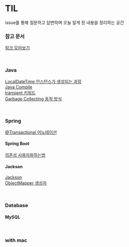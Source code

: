# TIL

issue를 통해 질문하고 답변하며 오늘 알게 된 내용을 정리하는 공간

### 참고 문서
[링크 모아보기](common/ref.md)

<br>

### Java

[LocalDateTime 인스턴스가 생성되는 과정](java/LocalDateTime_Creator.md) <br>
[Java Compile](java/java_compile.md) <br>
[transient 키워드](java/transient.md) <br>
[Garbage Collecting 동작 방식](java/garbage_collector.md) 

<br>

### Spring 

[@Transactional 어노테이션](spring/Transactional.md)

#### Spring Boot
[의존성 사용자화하는법](spring/boot/springboot_dependency.md)

#### Jackson
[Jackson](spring/jackson/Jackson.md) <br>
[ObjectMapper 생성자](spring/jackson/ObjectMapper.md) <br>

<br>

### Database

#### MySQL


<br>

### with mac
